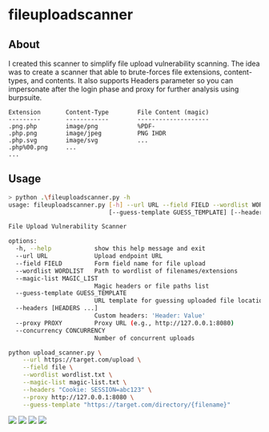 # fileuploadscanner

## About

I created this scanner to simplify file upload vulnerability scanning. The idea was to create a scanner that able to brute-forces file extensions, content-types, and contents. It also supports Headers parameter so you can impersonate after the login phase and proxy for further analysis using burpsuite.

```
Extension		Content-Type		File Content (magic)
---------		------------		--------------------
.png.php 		image/png  			%PDF-
.php.png 		image/jpeg 			PNG IHDR
.php.svg 		image/svg 			...
.php%00.png 	...
...
```

## Usage

```bash
> python .\fileuploadscanner.py -h
usage: fileuploadscanner.py [-h] --url URL --field FIELD --wordlist WORDLIST --magic-list MAGIC_LIST
                            [--guess-template GUESS_TEMPLATE] [--headers [HEADERS ...]] [--proxy PROXY] [--concurrency CONCURRENCY]

File Upload Vulnerability Scanner

options:
  -h, --help            show this help message and exit
  --url URL             Upload endpoint URL
  --field FIELD         Form field name for file upload
  --wordlist WORDLIST   Path to wordlist of filenames/extensions
  --magic-list MAGIC_LIST
                        Magic headers or file paths list
  --guess-template GUESS_TEMPLATE
                        URL template for guessing uploaded file location (optional)
  --headers [HEADERS ...]
                        Custom headers: 'Header: Value'
  --proxy PROXY         Proxy URL (e.g., http://127.0.0.1:8080)
  --concurrency CONCURRENCY
                        Number of concurrent uploads
```

```bash
python upload_scanner.py \
    --url https://target.com/upload \
    --field file \
    --wordlist wordlist.txt \
    --magic-list magic-list.txt \
    --headers "Cookie: SESSION=abc123" \
    --proxy http://127.0.0.1:8080 \
    --guess-template "https://target.com/directory/{filename}"
```

![](img/img1)
![](img/img2)
![](img/img3)
![](img/img4)